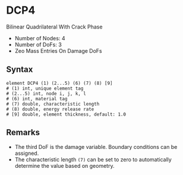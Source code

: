 # DCP4

Bilinear Quadrilateral With Crack Phase

* Number of Nodes: 4
* Number of DoFs: 3
* Zeo Mass Entries On Damage DoFs

## Syntax

```
element DCP4 (1) (2...5) (6) (7) (8) [9]
# (1) int, unique element tag
# (2...5) int, node i, j, k, l
# (6) int, material tag
# (7) double, characteristic length
# (8) double, energy release rate
# [9] double, element thickness, default: 1.0
```

## Remarks

* The third DoF is the damage variable. Boundary conditions can be assigned.
* The characteristic length `(7)` can be set to zero to automatically determine the value based on geometry.
